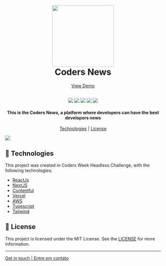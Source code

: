 <h1 align="center">
    <img src="https://i.ibb.co/qm83vpj/logo-group.png" width="200">  
    <br>
    Coders News
</h1>

<p align="center">
    <a href="https://coders-news-five.vercel.app/"> View Demo </a>
</p>

<p align="center">
    <br>
    <img src="https://img.shields.io/github/languages/top/pedrodam99/coders-news">
    <img src="https://img.shields.io/github/issues/pedrodam99/coders-news">
    <img src="https://img.shields.io/github/forks/pedrodam99/coders-news">
    <img src="https://img.shields.io/github/stars/pedrodam99/coders-news">
    <img src="https://img.shields.io/github/license/pedrodam99/coders-news">
</p>

<h4 align="center">
    This is the Coders News, a platform where developers can have the best developers news
</h4>

<p align="center">
    <a href="#rocket-technologies">Technologies</a> | <a href="#memo-license">License</a>
</p>

<img src="https://i.ibb.co/8jP6c23/layout-cms.png">

## :rocket: Technologies

This project was created in Coders Week Headless Challenge, with the following technologies:

- [ReactJs](https://reactjs.org/)
- [NextJS](https://nextjs.org)
- [Contentful](https://contentful.com)
- [Vercel](https://vercel.com)
- [AWS](https://aws.amazon.com)
- [Typescript](https://www.typescriptlang.org/)
- [Tailwind](https://tailwindcss.com/)

##  :memo: License

This project is licensed under the MIT License. See the [LICENSE]() for more information.

___
[Get in touch | Entre em contato](https://www.linkedin.com/feed/)

